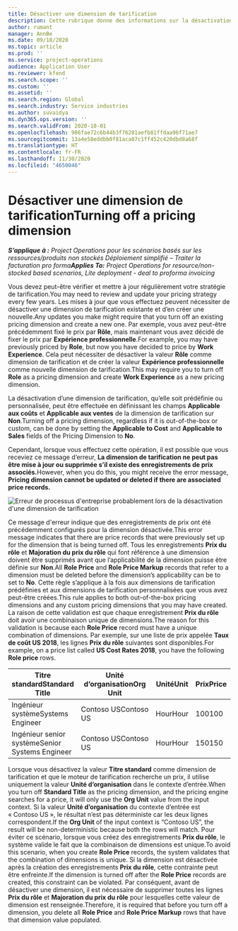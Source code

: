 ```yaml
---
title: Désactiver une dimension de tarification
description: Cette rubrique donne des informations sur la désactivation des dimensions de tarification.
author: rumant
manager: AnnBe
ms.date: 09/18/2020
ms.topic: article
ms.prod: ''
ms.service: project-operations
audience: Application User
ms.reviewer: kfend
ms.search.scope: ''
ms.custom: ''
ms.assetid: ''
ms.search.region: Global
ms.search.industry: Service industries
ms.author: suvaidya
ms.dyn365.ops.version: ''
ms.search.validFrom: 2020-10-01
ms.openlocfilehash: 986fae72c6b44b3f76281aefb81ffdaa96f71ae7
ms.sourcegitcommit: 13a4e58eddbb0f81aca07c1ff452c420dbd8a68f
ms.translationtype: HT
ms.contentlocale: fr-FR
ms.lasthandoff: 11/30/2020
ms.locfileid: "4650046"
---
```

# <a name="turning-off-a-pricing-dimension"></a><span data-ttu-id="1f071-103">Désactiver une dimension de tarification</span><span class="sxs-lookup"><span data-stu-id="1f071-103">Turning off a pricing dimension</span></span>

<span data-ttu-id="1f071-104">_**S’applique à :** Project Operations pour les scénarios basés sur les ressources/produits non stockés Déploiement simplifié – Traiter la facturation pro forma_</span><span class="sxs-lookup"><span data-stu-id="1f071-104">_**Applies To:** Project Operations for resource/non-stocked based scenarios, Lite deployment - deal to proforma invoicing_</span></span>

<span data-ttu-id="1f071-105">Vous devez peut-être vérifier et mettre à jour régulièrement votre stratégie de tarification.</span><span class="sxs-lookup"><span data-stu-id="1f071-105">You may need to review and update your pricing strategy every few years.</span></span> <span data-ttu-id="1f071-106">Les mises à jour que vous effectuez peuvent nécessiter de désactiver une dimension de tarification existante et d’en créer une nouvelle.</span><span class="sxs-lookup"><span data-stu-id="1f071-106">Any updates you make might require that you turn off an existing pricing dimension and create a new one.</span></span> <span data-ttu-id="1f071-107">Par exemple, vous avez peut-être précédemment fixé le prix par **Rôle**, mais maintenant vous avez décidé de fixer le prix par **Expérience professionnelle**.</span><span class="sxs-lookup"><span data-stu-id="1f071-107">For example, you may have previously priced by **Role**, but now you have decided to price by **Work Experience**.</span></span> <span data-ttu-id="1f071-108">Cela peut nécessiter de désactiver la valeur **Rôle** comme dimension de tarification et de créer la valeur **Expérience professionnelle** comme nouvelle dimension de tarification.</span><span class="sxs-lookup"><span data-stu-id="1f071-108">This may require you to turn off **Role** as a pricing dimension and create **Work Experience** as a new pricing dimension.</span></span> 

<span data-ttu-id="1f071-109">La désactivation d’une dimension de tarification, qu’elle soit prédéfinie ou personnalisée, peut être effectuée en définissant les champs **Applicable aux coûts** et **Applicable aux ventes** de la dimension de tarification sur **Non**.</span><span class="sxs-lookup"><span data-stu-id="1f071-109">Turning off a pricing dimension, regardless if it is out-of-the-box or custom, can be done by setting the **Applicable to Cost** and **Applicable to Sales** fields of the Pricing Dimension to **No**.</span></span>

<span data-ttu-id="1f071-110">Cependant, lorsque vous effectuez cette opération, il est possible que vous receviez ce message d’erreur, **La dimension de tarification ne peut pas être mise à jour ou supprimée s’il existe des enregistrements de prix associés.**</span><span class="sxs-lookup"><span data-stu-id="1f071-110">However, when you do this, you might receive the error message, **Pricing dimension cannot be updated or deleted if there are associated price records.**</span></span>

![Erreur de processus d'entreprise probablement lors de la désactivation d'une dimension de tarification](media/Business-Process-Error.png)

<span data-ttu-id="1f071-112">Ce message d'erreur indique que des enregistrements de prix ont été précédemment configurés pour la dimension désactivée.</span><span class="sxs-lookup"><span data-stu-id="1f071-112">This error message indicates that there are price records that were previously set up for the dimension that is being turned off.</span></span> <span data-ttu-id="1f071-113">Tous les enregistrements **Prix du rôle** et **Majoration du prix du rôle** qui font référence à une dimension doivent être supprimés avant que l’applicabilité de la dimension puisse être définie sur **Non**.</span><span class="sxs-lookup"><span data-stu-id="1f071-113">All **Role Price** and **Role Price Markup** records that refer to a dimension must be deleted before the dimension’s applicability can be to set to **No**.</span></span> <span data-ttu-id="1f071-114">Cette règle s’applique à la fois aux dimensions de tarification prédéfinies et aux dimensions de tarification personnalisées que vous avez peut-être créées.</span><span class="sxs-lookup"><span data-stu-id="1f071-114">This rule applies to both out-of-the-box pricing dimensions and any custom pricing dimensions that you may have created.</span></span> <span data-ttu-id="1f071-115">La raison de cette validation est que chaque enregistrement **Prix du rôle** doit avoir une combinaison unique de dimensions.</span><span class="sxs-lookup"><span data-stu-id="1f071-115">The reason for this validation is because each **Role Price** record must have a unique combination of dimensions.</span></span> <span data-ttu-id="1f071-116">Par exemple, sur une liste de prix appelée **Taux de coût US 2018**, les lignes **Prix du rôle** suivantes sont disponibles.</span><span class="sxs-lookup"><span data-stu-id="1f071-116">For example, on a price list called **US Cost Rates 2018**, you have the following **Role price** rows.</span></span> 

| <span data-ttu-id="1f071-117">Titre standard</span><span class="sxs-lookup"><span data-stu-id="1f071-117">Standard Title</span></span>         | <span data-ttu-id="1f071-118">Unité d’organisation</span><span class="sxs-lookup"><span data-stu-id="1f071-118">Org Unit</span></span>    |<span data-ttu-id="1f071-119">Unité</span><span class="sxs-lookup"><span data-stu-id="1f071-119">Unit</span></span>   |<span data-ttu-id="1f071-120">Prix</span><span class="sxs-lookup"><span data-stu-id="1f071-120">Price</span></span>  |<span data-ttu-id="1f071-121">Devise</span><span class="sxs-lookup"><span data-stu-id="1f071-121">Currency</span></span>  |
| -----------------------|-------------|-------|-------|----------|
| <span data-ttu-id="1f071-122">Ingénieur système</span><span class="sxs-lookup"><span data-stu-id="1f071-122">Systems Engineer</span></span>|<span data-ttu-id="1f071-123">Contoso US</span><span class="sxs-lookup"><span data-stu-id="1f071-123">Contoso US</span></span>|<span data-ttu-id="1f071-124">Hour</span><span class="sxs-lookup"><span data-stu-id="1f071-124">Hour</span></span>| <span data-ttu-id="1f071-125">100</span><span class="sxs-lookup"><span data-stu-id="1f071-125">100</span></span>|<span data-ttu-id="1f071-126">USD</span><span class="sxs-lookup"><span data-stu-id="1f071-126">USD</span></span>|
| <span data-ttu-id="1f071-127">Ingénieur senior système</span><span class="sxs-lookup"><span data-stu-id="1f071-127">Senior Systems Engineer</span></span>|<span data-ttu-id="1f071-128">Contoso US</span><span class="sxs-lookup"><span data-stu-id="1f071-128">Contoso US</span></span>|<span data-ttu-id="1f071-129">Hour</span><span class="sxs-lookup"><span data-stu-id="1f071-129">Hour</span></span>| <span data-ttu-id="1f071-130">150</span><span class="sxs-lookup"><span data-stu-id="1f071-130">150</span></span>| <span data-ttu-id="1f071-131">USD</span><span class="sxs-lookup"><span data-stu-id="1f071-131">USD</span></span>|


<span data-ttu-id="1f071-132">Lorsque vous désactivez la valeur **Titre standard** comme dimension de tarification et que le moteur de tarification recherche un prix, il utilise uniquement la valeur **Unité d’organisation** dans le contexte d’entrée.</span><span class="sxs-lookup"><span data-stu-id="1f071-132">When you turn off **Standard Title** as the pricing dimension, and the pricing engine searches for a price, it will only use the **Org Unit** value from the input context.</span></span> <span data-ttu-id="1f071-133">Si la valeur **Unité d’organisation** du contexte d’entrée est « Contoso US », le résultat n’est pas déterministe car les deux lignes correspondent.</span><span class="sxs-lookup"><span data-stu-id="1f071-133">If the **Org Unit** of the input context is “Contoso US”, the result will be non-deterministic because both the rows will match.</span></span> <span data-ttu-id="1f071-134">Pour éviter ce scénario, lorsque vous créez des enregistrements **Prix du rôle**, le système valide le fait que la combinaison de dimensions est unique.</span><span class="sxs-lookup"><span data-stu-id="1f071-134">To avoid this scenario, when you create **Role Price** records, the system validates that the combination of dimensions is unique.</span></span> <span data-ttu-id="1f071-135">Si la dimension est désactivée après la création des enregistrements **Prix du rôle**, cette contrainte peut être enfreinte.</span><span class="sxs-lookup"><span data-stu-id="1f071-135">If the dimension is turned off after the **Role Price** records are created, this constraint can be violated.</span></span> <span data-ttu-id="1f071-136">Par conséquent, avant de désactiver une dimension, il est nécessaire de supprimer toutes les lignes **Prix du rôle** et **Majoration du prix du rôle** pour lesquelles cette valeur de dimension est renseignée.</span><span class="sxs-lookup"><span data-stu-id="1f071-136">Therefore, it is required that before you turn off a dimension, you delete all **Role Price** and **Role Price Markup** rows that have that dimension value populated.</span></span>
